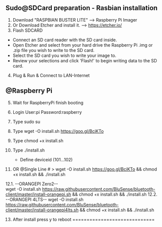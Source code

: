 Sudo@SDCard preparation - Rasbian installation
-----------------------------
1. Download "RASPBIAN BUSTER LITE" --> Raspberry Pi Imager
2. Or Download Etcher and install it. --> https://etcher.io/
3. Flash SDCARD
  - Connect an SD card reader with the SD card inside.
  - Open Etcher and select from your hard drive the Raspberry Pi .img or  .zip file you wish to write to the SD card.
  - Select the SD card you wish to write your image to.
  - Review your selections and click 'Flash!' to begin writing data to the SD card.
4. Plug & Run & Connect to LAN-Internet

@Raspberry Pi
-----------------------------
5. Wait for RaspberryPi finish booting
6. Login User:pi Password:raspberry
7. Type sudo su
9. Type wget -O install.sh https://goo.gl/BciKTo
10. Type chmod +x install.sh
11. Type ./install.sh
    - Define deviceid (101...102)
  
12. OR @Single Line # > 
    wget -O install.sh https://goo.gl/BciKTo && chmod +x install.sh && ./install.sh

12.1. --ORANGEPI Zero2--    
    wget -O install.sh https://raw.githubusercontent.com/BluSense/bluetooth-client/master/install-orangepi.sh && chmod +x install.sh && ./install.sh
12.2. --ORANGEPI 4LTS--
    wget -O install.sh https://raw.githubusercontent.com/BluSense/bluetooth-client/master/install-orangepi4lts.sh && chmod +x install.sh && ./install.sh


13. After install press y to reboot
=============================
